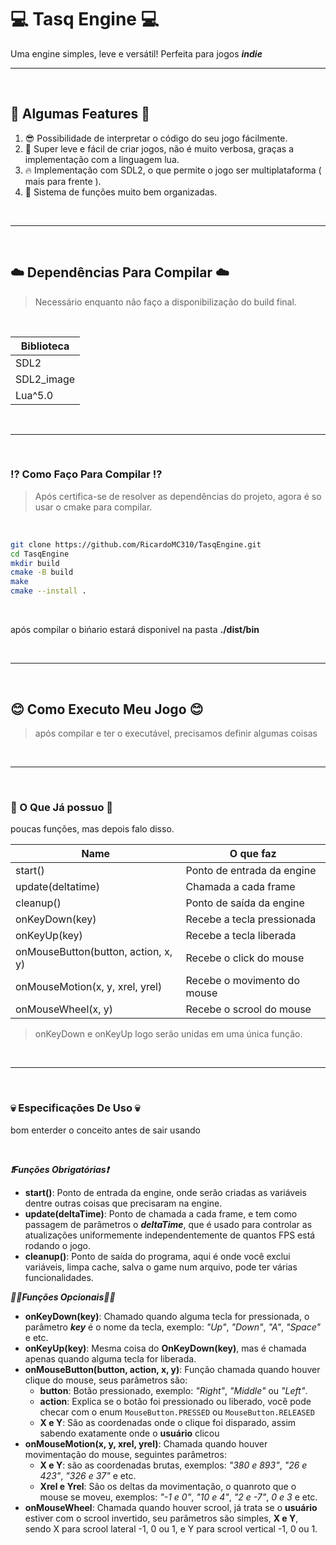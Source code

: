 # 💻 Tasq Engine 💻

Uma engine simples, leve e versátil! Perfeita para jogos _**indie**_

---

<br/>

## 💯 Algumas Features 💯
1. 😎 Possibilidade de interpretar o código do seu jogo fácilmente.
2. 🧠 Super leve e fácil de criar jogos, não é muito verbosa, graças a implementação com a linguagem lua.
3. 🔥 Implementação com SDL2, o que permite o jogo ser multiplataforma ( mais para frente ).
4. 💼 Sistema de funções muito bem organizadas.


<br/>

---

<br/>

## ☁️ Dependências Para Compilar ☁️
> Necessário enquanto não faço a disponibilização do build final.

<br/>

| Biblioteca  |
| ----------  |
| SDL2        |
| SDL2_image  |
| Lua^5.0     |

<br/>

---

<br/>

### ⁉️ Como Faço Para Compilar ⁉️

> Após certifica-se de resolver as dependências do projeto, agora é so usar o cmake para compilar.

<br/>

```bash
git clone https://github.com/RicardoMC310/TasqEngine.git
cd TasqEngine
mkdir build
cmake -B build
make
cmake --install .
```

<br/>

após compilar o bińario estará disponivel na pasta **./dist/bin**

<br/>

---

<br/>

## 😊 Como Executo Meu Jogo 😊

> após compilar e ter o executável, precisamos definir algumas coisas

<br/>

---

<br/>

### 👾 O Que Já possuo 👾

poucas funções, mas depois falo disso.

| Name              | O que faz                  |
| ----------------- | -------------------------- |
| start()           | Ponto de entrada da engine |
| update(deltatime) | Chamada a cada frame       |
| cleanup()         | Ponto de saída da engine   |
| onKeyDown(key)    | Recebe a tecla pressionada |
| onKeyUp(key)      | Recebe a tecla liberada    |
| onMouseButton(button, action, x, y) | Recebe o click do mouse |
| onMouseMotion(x, y, xrel, yrel) | Recebe o movimento do mouse |
| onMouseWheel(x, y) | Recebe o scrool do mouse |

> onKeyDown e onKeyUp logo serão unidas em uma única função.

<br/>

---

<br/>

### 💀 Especificações De Uso 💀

bom enterder o conceito antes de sair usando

<br/>

_**❗Funções Obrigatórias❗**_
- **start()**: Ponto de entrada da engine, onde serão criadas as variáveis dentre outras coisas que precisaram na engine.
- **update(deltaTime)**: Ponto de chamada a cada frame, e tem como passagem de parâmetros o _**deltaTime**_, que é usado para controlar as atualizações uniformemente independentemente de quantos FPS está rodando o jogo.
- **cleanup()**: Ponto de saída do programa, aqui é onde você exclui variáveis, limpa cache, salva o game num arquivo, pode ter várias funcionalidades.

_**🤷‍♂️Funções Opcionais🤷‍♂️**_

- **onKeyDown(key)**: Chamado quando alguma tecla for pressionada, o parâmetro _**key**_ é o nome da tecla, exemplo: *"Up"*, *"Down"*, *"A"*, *"Space"* e etc.
- **onKeyUp(key)**: Mesma coisa do **OnKeyDown(key)**, mas é chamada apenas quando alguma tecla for liberada.
- **onMouseButton(button, action, x, y)**: Função chamada quando houver clique do mouse, seus parâmetros são: 
  - **button**: Botão pressionado, exemplo: *"Right"*, *"Middle"* ou *"Left"*.
  - **action**: Explica se o botão foi pressionado ou liberado, você pode checar com o enum `MouseButton.PRESSED` ou `MouseButton.RELEASED`
  - **X e Y**: São as coordenadas onde o clique foi disparado, assim sabendo exatamente onde o **usuário** clicou
- **onMouseMotion(x, y, xrel, yrel)**: Chamada quando houver movimentação do mouse, seguintes parâmetros:
  - **X e Y**: são as coordenadas brutas, exemplos: *"380 e 893"*, *"26 e 423"*, *"326 e 37"* e etc.
  - **Xrel e Yrel**: São os deltas da movimentação, o quanroto que o mouse se moveu, exemplos: *"-1 e 0"*, *"10 e 4"*, *"2 e -7"*, *0 e 3* e etc.
- **onMouseWheel**: Chamada quando houver scrool, já trata se o **usuário** estiver com o scrool invertido, seu parâmetros são simples, **X e Y**, sendo X para scrool lateral -1, 0 ou 1, e Y para scrool vertical -1, 0 ou 1.